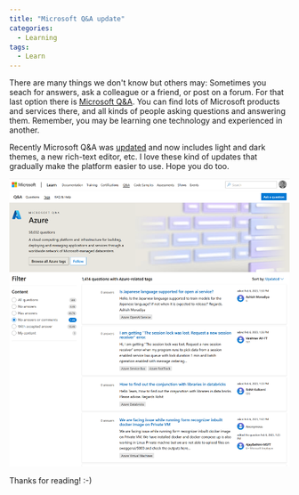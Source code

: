 ```yaml
---
title: "Microsoft Q&A update"
categories:
  - Learning
tags:
  - Learn
---
```


There are many things we don't know but others may: Sometimes you seach for answers, ask a colleague or a friend, or post on a forum. For that last option there is [Microsoft Q&A](https://learn.microsoft.com/answers/?wt.mc_id=pdebruin_content_blog_cnl_csasci). You can find lots of Microsoft products and services there, and all kinds of people asking questions and answering them. Remember, you may be learning one technology and experienced in another.

Recently Microsoft Q&A was [updated](https://learn.microsoft.com/answers/support/release-notes?wt.mc_id=pdebruin_content_blog_cnl_csasci) and now includes light and dark themes, a new rich-text editor, etc. I love these kind of updates that gradually make the platform easier to use. Hope you do too.

![img](../assets/images/2023-01-13-questions-and-answers.png)

Thanks for reading! :-)
